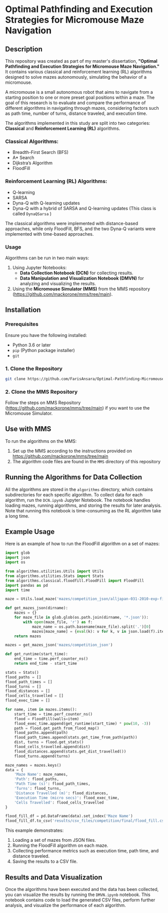# Optimal Pathfinding and Execution Strategies for Micromouse Maze Navigation

## Description

This repository was created as part of my master's dissertation, **"Optimal Pathfinding and Execution Strategies for Micromouse Maze Navigation."** It contains various classical and reinforcement learning (RL) algorithms designed to solve mazes autonomously, simulating the behavior of a micromouse.

A micromouse is a small autonomous robot that aims to navigate from a starting position to one or more preset goal positions within a maze. The goal of this research is to evaluate and compare the performance of different algorithms in navigating through mazes, considering factors such as path time, number of turns, distance traveled, and execution time.

The algorithms implemented in this study are split into two categories: **Classical** and **Reinforcement Learning (RL)** algorithms.

### Classical Algorithms:
- Breadth-First Search (BFS)
- A* Search
- Dijkstra’s Algorithm
- FloodFill

### Reinforcement Learning (RL) Algorithms:
- Q-learning
- SARSA
- Dyna-Q with Q-learning updates
- Dyna-Q with a hybrid of SARSA and Q-learning updates (This class is called ```DynaQSarsa``` )

The classical algorithms were implemented with distance-based approaches, while only FloodFill, BFS, and the two Dyna-Q variants were implemented with time-based approaches.

### Usage

Algorithms can be run in two main ways:
1. Using Jupyter Notebooks:
    - **Data Collection Notebook (DCN)** for collecting results.
    - **Data Manipulation and Visualization Notebook (DMVN)** for analyzing and visualizing the results.
2. Using the **Micromouse Simulator (MMS)** from the MMS repository (https://github.com/mackorone/mms/tree/main).

## Installation

### Prerequisites

Ensure you have the following installed:
- Python 3.6 or later
- `pip` (Python package installer)
- `git`

### 1. Clone the Repository
```bash
git clone https://github.com/FarisAnsara/Optimal-Pathfinding-Micromouse.git
```

### 2. Clone the MMS Repository
Follow the steps on MMS Repository (https://github.com/mackorone/mms/tree/main) if you want to use the Micromouse Simulator.

## Use with MMS
To run the algorithms on the MMS:

1. Set up the MMS according to the instructions provided on https://github.com/mackorone/mms/tree/main
2. The algorithm code files are found in the ```MMS``` directory of this repository

## Running the Algorithms for Data Collection
All the algorithms are stored in the ```algorithms``` directory, which contains subdirectories for each specific algorithm. To collect data for each algorithm, run the ```DCN.ipynb``` Jupyter Notebook. The notebook handles loading mazes, running algorithms, and storing the results for later analysis. Note that running this notebook is time-consuming as the RL algorithm take a long time.

## Example Usage
Here is an example of how to run the FloodFill algorithm on a set of mazes:

```python
import glob
import json
import os

from algorithms.utilities.Utils import Utils
from algorithms.utilities.Stats import Stats
from algorithms.classical.floodfill.FloodFill import FloodFill
import pandas as pd
import time

maze = Utils.load_maze('mazes/competition_json/alljapan-031-2010-exp-fin.json')

def get_mazes_json(dirname):
    mazes = {}
    for maze_file in glob.glob(os.path.join(dirname, '*.json')):
        with open(maze_file, 'r') as f:
            maze_name = os.path.basename(maze_file).split('.')[0]
            mazes[maze_name] = {eval(k): v for k, v in json.load(f).items()} 
    return mazes

mazes = get_mazes_json('mazes/competition_json')

def get_runtime(start_time):
    end_time = time.perf_counter_ns()
    return end_time - start_time

stats = Stats()
flood_paths = []
flood_path_times = []
flood_turns = []
flood_distances = []
flood_cells_travelled = []
flood_exec_time = []

for name, item in mazes.items():
    start_time = time.perf_counter_ns()
    flood = FloodFill(walls=item)
    flood_exec_time.append(get_runtime(start_time) * pow(10, -3))
    path = flood.get_path_from_flood_map()
    flood_paths.append(path)
    flood_path_times.append(stats.get_time_from_path(path))
    dist, turns = flood.get_stats()
    flood_cells_travelled.append(dist)
    flood_distances.append(stats.get_dist_travelled())
    flood_turns.append(turns)

maze_names = mazes.keys()
data = {
    'Maze Name': maze_names,
    'Path': flood_paths,
    'Path Time (s)': flood_path_times,
    'Turns': flood_turns,
    'Distance Travelled (m)': flood_distances,
    'Execution Time (micro secs)': flood_exec_time,
    'Cells Travelled': flood_cells_travelled
}

flood_fill_df = pd.DataFrame(data).set_index('Maze Name')
flood_fill_df.to_csv('results/csv_files/competition/final/flood_fill.csv')
```

This example demonstrates:
1. Loading a set of mazes from JSON files.
2. Running the FloodFill algorithm on each maze.
3. Collecting performance metrics such as execution time, path time, and distance traveled.
4. Saving the results to a CSV file.

## Results and Data Visualization
Once the algorithms have been executed and the data has been collected, you can visualize the results by running the ```DMVN.ipynb``` notebook. This notebook contains code to load the generated CSV files, perform further analysis, and visualize the performance of each algorithm.